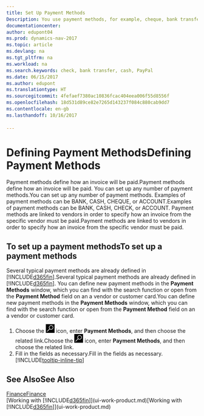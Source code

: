 ```yaml
---
title: Set Up Payment Methods
Description: You use payment methods, for example, cheque, bank transfer, cash, or PayPal, to define how an invoice will be paid.
documentationcenter: 
author: edupont04
ms.prod: dynamics-nav-2017
ms.topic: article
ms.devlang: na
ms.tgt_pltfrm: na
ms.workload: na
ms.search.keywords: check, bank transfer, cash, PayPal
ms.date: 06/15/2017
ms.author: edupont
ms.translationtype: HT
ms.sourcegitcommit: 4fefaef7380ac10836fcac404eea006f55d8556f
ms.openlocfilehash: 18d531d89ce82e7265d143237f084c880cab9dd7
ms.contentlocale: en-gb
ms.lasthandoff: 10/16/2017

---
```

# <a name="defining-payment-methods"></a><span data-ttu-id="eefb8-103">Defining Payment Methods</span><span class="sxs-lookup"><span data-stu-id="eefb8-103">Defining Payment Methods</span></span>
<span data-ttu-id="eefb8-104">Payment methods define how an invoice will be paid.</span><span class="sxs-lookup"><span data-stu-id="eefb8-104">Payment methods define how an invoice will be paid.</span></span> <span data-ttu-id="eefb8-105">You can set up any number of payment methods.</span><span class="sxs-lookup"><span data-stu-id="eefb8-105">You can set up any number of payment methods.</span></span> <span data-ttu-id="eefb8-106">Examples of payment methods can be BANK, CASH, CHEQUE, or ACCOUNT.</span><span class="sxs-lookup"><span data-stu-id="eefb8-106">Examples of payment methods can be BANK, CASH, CHECK, or ACCOUNT.</span></span>
<span data-ttu-id="eefb8-107">Payment methods are linked to vendors in order to specify how an invoice from the specific vendor must be paid.</span><span class="sxs-lookup"><span data-stu-id="eefb8-107">Payment methods are linked to vendors in order to specify how an invoice from the specific vendor must be paid.</span></span>

## <a name="to-set-up-a-payment-methods"></a><span data-ttu-id="eefb8-108">To set up a payment methods</span><span class="sxs-lookup"><span data-stu-id="eefb8-108">To set up a payment methods</span></span>
<span data-ttu-id="eefb8-109">Several typical payment methods are already defined in [!INCLUDE[d365fin](includes/d365fin_md.md)].</span><span class="sxs-lookup"><span data-stu-id="eefb8-109">Several typical payment methods are already defined in [!INCLUDE[d365fin](includes/d365fin_md.md)].</span></span> <span data-ttu-id="eefb8-110">You can define new payment methods in the **Payment Methods** window, which you can find with the search function or open from the **Payment Method** field on an a vendor or customer card.</span><span class="sxs-lookup"><span data-stu-id="eefb8-110">You can define new payment methods in the **Payment Methods** window, which you can find with the search function or open from the **Payment Method** field on an a vendor or customer card.</span></span>
1. <span data-ttu-id="eefb8-111">Choose the ![Search for Page or Report](media/ui-search/search_small.png "Search for Page or Report icon") icon, enter **Payment Methods**, and then choose the related link.</span><span class="sxs-lookup"><span data-stu-id="eefb8-111">Choose the ![Search for Page or Report](media/ui-search/search_small.png "Search for Page or Report icon") icon, enter **Payment Methods**, and then choose the related link.</span></span>
2. <span data-ttu-id="eefb8-112">Fill in the fields as necessary.</span><span class="sxs-lookup"><span data-stu-id="eefb8-112">Fill in the fields as necessary.</span></span> [!INCLUDE[tooltip-inline-tip](includes/tooltip-inline-tip_md.md)]

## <a name="see-also"></a><span data-ttu-id="eefb8-113">See Also</span><span class="sxs-lookup"><span data-stu-id="eefb8-113">See Also</span></span>
[<span data-ttu-id="eefb8-114">Finance</span><span class="sxs-lookup"><span data-stu-id="eefb8-114">Finance</span></span>](finance.md)  
<span data-ttu-id="eefb8-115">[Working with [!INCLUDE[d365fin](includes/d365fin_md.md)]](ui-work-product.md)</span><span class="sxs-lookup"><span data-stu-id="eefb8-115">[Working with [!INCLUDE[d365fin](includes/d365fin_md.md)]](ui-work-product.md)</span></span>  

